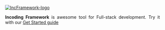 <a href="http://incframework.com"><img class="aligncenter size-full wp-image-1738" src="http://blog.incframework.com/upload/IncFramework-logo.png" alt="IncFramework-logo" widht="100%" height="auto"  /></a>

<p style="text-align: justify;"><strong>Incoding Framework</strong> is awesome tool for Full-stack development. Try it with our <a href="https://github.com/IncodingSoftware/get-started">Get Started guide</a></p>
